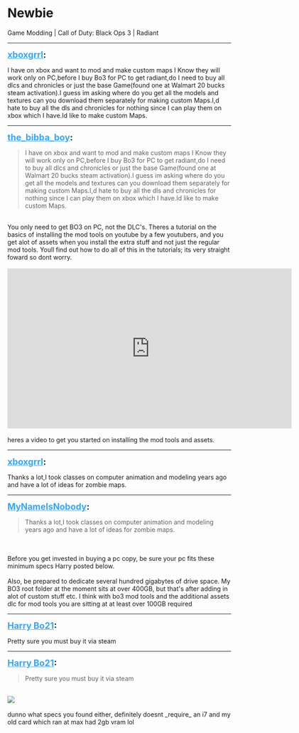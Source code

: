 # Newbie
Game Modding | Call of Duty: Black Ops 3 | Radiant

---
<strong style="font-size: 1.4em;"><span style="text-decoration: underline;text-decoration-color: #34a7f9;"><span style="color:#34a7f9;">xboxgrrl</span></span>:</strong>

<p>I have on xbox and want to mod and make custom maps I Know they will work only on PC,before I buy Bo3 for PC to get radiant,do I need to buy all dlcs and chronicles or just the base Game(found one at Walmart 20 bucks steam activation).I guess im asking where do you get all the models and textures can you download them separately for making custom Maps.I,d hate to buy all the dls and chronicles for nothing since I can play them on xbox which I have.Id like to make custom Maps.</p>

---
<strong style="font-size: 1.4em;"><span style="text-decoration: underline;text-decoration-color: #34a7f9;"><span style="color:#34a7f9;">the_bibba_boy</span></span>:</strong>

<p><blockquote>I have on xbox and want to mod and make custom maps I Know they will work only on PC,before I buy Bo3 for PC to get radiant,do I need to buy all dlcs and chronicles or just the base Game(found one at Walmart 20 bucks steam activation).I guess im asking where do you get all the models and textures can you download them separately for making custom Maps.I,d hate to buy all the dls and chronicles for nothing since I can play them on xbox which I have.Id like to make custom Maps.<br /></blockquote><br />You only need to get BO3 on PC, not the DLC&#39;s. Theres a tutorial on the basics of installing the mod tools on youtube by a few youtubers, and you get alot of assets when you install the extra stuff and not just the regular mod tools. Youll find out how to do all of this in the tutorials; its very straight foward so dont worry.<br /><br /><iframe type="text/html" width="640" height="360" src="https://www.youtube.com/embed/XaNMkZfm2Xs:582" frameborder="0"></iframe><br /><br />heres a video to get you started on installing the mod tools and assets.</p>

---
<strong style="font-size: 1.4em;"><span style="text-decoration: underline;text-decoration-color: #34a7f9;"><span style="color:#34a7f9;">xboxgrrl</span></span>:</strong>

<p>Thanks a lot,I took classes on computer animation and modeling years ago and have a lot of ideas for zombie maps.</p>

---
<strong style="font-size: 1.4em;"><span style="text-decoration: underline;text-decoration-color: #34a7f9;"><span style="color:#34a7f9;">MyNameIsNobody</span></span>:</strong>

<p><blockquote>Thanks a lot,I took classes on computer animation and modeling years ago and have a lot of ideas for zombie maps.<br /></blockquote><br /><br />Before you get invested in buying a pc copy, be sure your pc fits these minimum specs Harry posted below.<br /><br />Also, be prepared to dedicate several hundred gigabytes of drive space. My BO3 root folder at the moment sits at over 400GB, but that&#39;s after adding in alot of custom stuff etc. I think with bo3 mod tools and the additional assets dlc for mod tools you are sitting at at least over 100GB required</p>

---
<strong style="font-size: 1.4em;"><span style="text-decoration: underline;text-decoration-color: #34a7f9;"><span style="color:#34a7f9;">Harry Bo21</span></span>:</strong>

<p>Pretty sure you must buy it via steam</p>

---
<strong style="font-size: 1.4em;"><span style="text-decoration: underline;text-decoration-color: #34a7f9;"><span style="color:#34a7f9;">Harry Bo21</span></span>:</strong>

<p><blockquote>Pretty sure you must buy it via steam<br /></blockquote><br /><img style="max-width: 500px;" src="https://i.gyazo.com/b3c7b1fd77bb3684c705b06375cefe8d.png"><br /><br />dunno what specs you found either, definitely doesnt _require_ an i7 and my old card which ran at max had 2gb vram lol</p>
